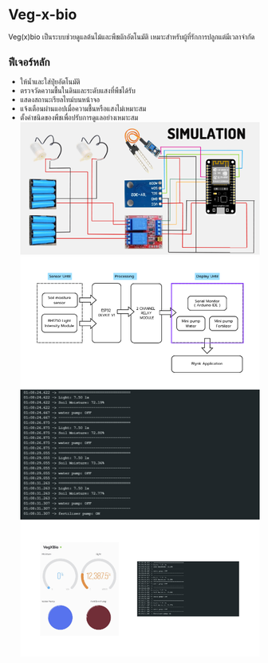 # Veg-x-bio
Veg(x)bio เป็นระบบช่วยดูแลต้นไม้และพืชผักอัตโนมัติ เหมาะสำหรับผู้ที่รักการปลูกแต่มีเวลาจำกัด  

## ฟีเจอร์หลัก
- ให้น้ำและใส่ปุ๋ยอัตโนมัติ  
- ตรวจวัดความชื้นในดินและระดับแสงที่พืชได้รับ  
- แสดงสถานะเรียลไทม์บนหน้าจอ  
- แจ้งเตือนผ่านแอปเมื่อความชื้นหรือแสงไม่เหมาะสม  
- ตั้งค่าชนิดของพืชเพื่อปรับการดูแลอย่างเหมาะสม  
![alt text](image.png)
![alt text](image-2.png)
![alt text](image-1.png)
![alt text](image-3.png)
